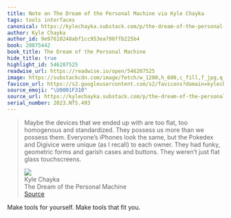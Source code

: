 ```yaml
---
title: Note on The Dream of the Personal Machine via Kyle Chayka
tags: tools interfaces
canonical: https://kylechayka.substack.com/p/the-dream-of-the-personal-machine?utm_source=Robin_Sloan_sent_me
author: Kyle Chayka
author_id: 9e97610248abf1cc953ea796ffb225b4
book: 28875442
book_title: The Dream of the Personal Machine
hide_title: true
highlight_id: 546207525
readwise_url: https://readwise.io/open/546207525
image: https://substackcdn.com/image/fetch/w_1200,h_600,c_fill,f_jpg,q_auto:good,fl_progressive:steep,g_auto/https%3A%2F%2Fsubstack-post-media.s3.amazonaws.com%2Fpublic%2Fimages%2F2b5234a0-23a6-41c0-ab04-4e64f54d0386_640x480.jpeg
favicon_url: https://s2.googleusercontent.com/s2/favicons?domain=kylechayka.substack.com
source_emoji: "\U0001F310"
source_url: https://kylechayka.substack.com/p/the-dream-of-the-personal-machine?utm_source=Robin_Sloan_sent_me#:~:text=Maybe%20the%20devices,flat%20glass%20touchscreens.
serial_number: 2023.NTS.493
---
```

> Maybe the devices that we ended up with are too flat, too homogenous and standardized. They possess us more than we possess them. Everyone’s iPhones look the same, but the Pokedex and Digivice were unique (as I recall) to each owner. They had funky, geometric forms and garish cases and buttons. They weren’t just flat glass touchscreens.
> <div class="quoteback-footer"><div class="quoteback-avatar"><img class="mini-favicon" src="https://s2.googleusercontent.com/s2/favicons?domain=kylechayka.substack.com"></div><div class="quoteback-metadata"><div class="metadata-inner"><span style="display:none">FROM:</span><div aria-label="Kyle Chayka" class="quoteback-author"> Kyle Chayka</div><div aria-label="The Dream of the Personal Machine" class="quoteback-title"> The Dream of the Personal Machine</div></div></div><div class="quoteback-backlink"><a target="_blank" aria-label="go to the full text of this quotation" rel="noopener" href="https://kylechayka.substack.com/p/the-dream-of-the-personal-machine?utm_source=Robin_Sloan_sent_me#:~:text=Maybe%20the%20devices,flat%20glass%20touchscreens." class="quoteback-arrow"> Source</a></div></div>

Make tools for yourself. Make tools that fit you.